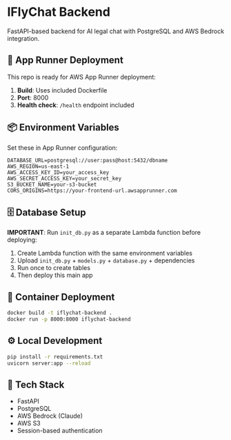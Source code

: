 # IFlyChat Backend

FastAPI-based backend for AI legal chat with PostgreSQL and AWS Bedrock integration.

## 🚀 App Runner Deployment

This repo is ready for AWS App Runner deployment:

1. **Build**: Uses included Dockerfile
2. **Port**: 8000  
3. **Health check**: `/health` endpoint included

## 📦 Environment Variables

Set these in App Runner configuration:

```
DATABASE_URL=postgresql://user:pass@host:5432/dbname
AWS_REGION=us-east-1
AWS_ACCESS_KEY_ID=your_access_key
AWS_SECRET_ACCESS_KEY=your_secret_key
S3_BUCKET_NAME=your-s3-bucket
CORS_ORIGINS=https://your-frontend-url.awsapprunner.com
```

## 🗄️ Database Setup

**IMPORTANT**: Run `init_db.py` as a separate Lambda function before deploying:

1. Create Lambda function with the same environment variables
2. Upload `init_db.py` + `models.py` + `database.py` + dependencies
3. Run once to create tables
4. Then deploy this main app

## 🐳 Container Deployment

```bash
docker build -t iflychat-backend .
docker run -p 8000:8000 iflychat-backend
```

## ⚙️ Local Development

```bash
pip install -r requirements.txt
uvicorn server:app --reload
```

## 🔧 Tech Stack

- FastAPI
- PostgreSQL
- AWS Bedrock (Claude)
- AWS S3
- Session-based authentication
